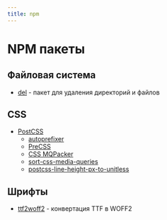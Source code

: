 ```yaml
---
title: npm
---
```


# NPM пакеты

## Файловая система
- [del](https://www.npmjs.com/package/del) - пакет для удаления директорий и файлов

## CSS
- [PostCSS](https://www.npmjs.com/package/postcss)
    - [autoprefixer](https://www.npmjs.com/package/autoprefixer)
    - [PreCSS](https://www.npmjs.com/package/precss)
    - [CSS MQPacker](https://www.npmjs.com/package/css-mqpacker)
    - [sort-css-media-queries](https://www.npmjs.com/package/sort-css-media-queries)
    - [postcss-line-height-px-to-unitless](https://www.npmjs.com/package/postcss-line-height-px-to-unitless)

## Шрифты
- [ttf2woff2](https://www.npmjs.com/package/ttf2woff2) - конвертация TTF в WOFF2